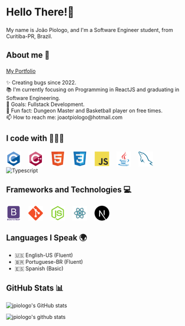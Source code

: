 <h1 align="left">Hello There!👋</h1>

###

<p align="left">My name is João Piologo, and I'm a Software Engineer student, from Curitiba-PR, Brazil.</p>

###

<h2 align="left">About me 🚀</h2>

###
<a href="https://dev-piologo.vercel.app/" target="_blank">My Portfolio</a>
<p align="left">✨ Creating bugs since 2022.<br>📚 I'm currently focusing on Programming in ReactJS and graduating in Software Engineering.<br>🎯 Goals: Fullstack Development.<br>🎲 Fun fact: Dungeon Master and Basketball player on free times.<br>📫 How to reach me: joaotpiologo@hotmail.com</p>

###

<h2 align="left">I code with 👨🏼‍💻</h2>

###

<div align="left">
  <img src="https://github.com/jpiologo/jpiologo/blob/main/images/c-original.svg" height="40" alt="C"  />
  <img width="12" />
  <img src="https://github.com/jpiologo/jpiologo/blob/main/images/cpp.svg" height="40" alt="C++"  />
  <img width="12" />
  <img src="https://github.com/jpiologo/jpiologo/blob/main/images/html.svg" height="40" alt="HTML5"  />
  <img width="12" />
  <img src="https://github.com/jpiologo/jpiologo/blob/main/images/css.svg" height="40" alt="CSS3"  />
  <img width="12" />
  <img src="https://github.com/jpiologo/jpiologo/blob/main/images/js.svg" height="40" alt="JavaScript"  />
  <img width="12" />
  <img src="https://github.com/jpiologo/jpiologo/blob/main/images/java.svg" height="40" alt="Java"  />
  <img width="12" />
  <img src="https://github.com/jpiologo/jpiologo/blob/main/images/sql.svg" height="40" alt="SQL"  />
  <img width="12" />
  <img src="https://github.com/jpiologo/jpiologo/blob/main/images/ts.svg" height="40" alt="Typescript"  />
  <img width="12" />
</div>

###

<h2 align="left">Frameworks and Technologies 💻</h2>

###

<div align="left">
  <img src="https://github.com/jpiologo/jpiologo/blob/main/images/bootstrap.svg" height="40" alt="Bootstrap"  />
  <img width="12" />
  <img src="https://github.com/jpiologo/jpiologo/blob/main/images/git.svg" height="40" alt="Git"  />
  <img width="12" />
  <img src="https://github.com/jpiologo/jpiologo/blob/main/images/nodejs.svg" height="40" alt="NodeJS"  />
  <img width="12" />
  <img src="https://github.com/jpiologo/jpiologo/blob/main/images/react.svg" height="40" alt="ReactJS"  />
  <img width="12" />
  <img src="https://github.com/jpiologo/jpiologo/blob/main/images/nextjs-fill-svgrepo-com.svg" height="40" alt="SQL"  />
  <img width="12" />
</div>

###

## Languages I Speak 🌍

- 🇺🇸 English-US (Fluent)
- 🇧🇷 Portuguese-BR (Fluent)
- 🇪🇸 Spanish (Basic)

###

## GitHub Stats 📊

<p align="left">
  <img src="https://github-readme-stats.vercel.app/api/top-langs/?username=jpiologo&layout=compact" alt="jpiologo's GitHub stats">
</p>

![jpiologo's github stats](https://github-readme-stats.vercel.app/api?username=jpiologo&show_icons=true&hide=[%22issues%22])

###
